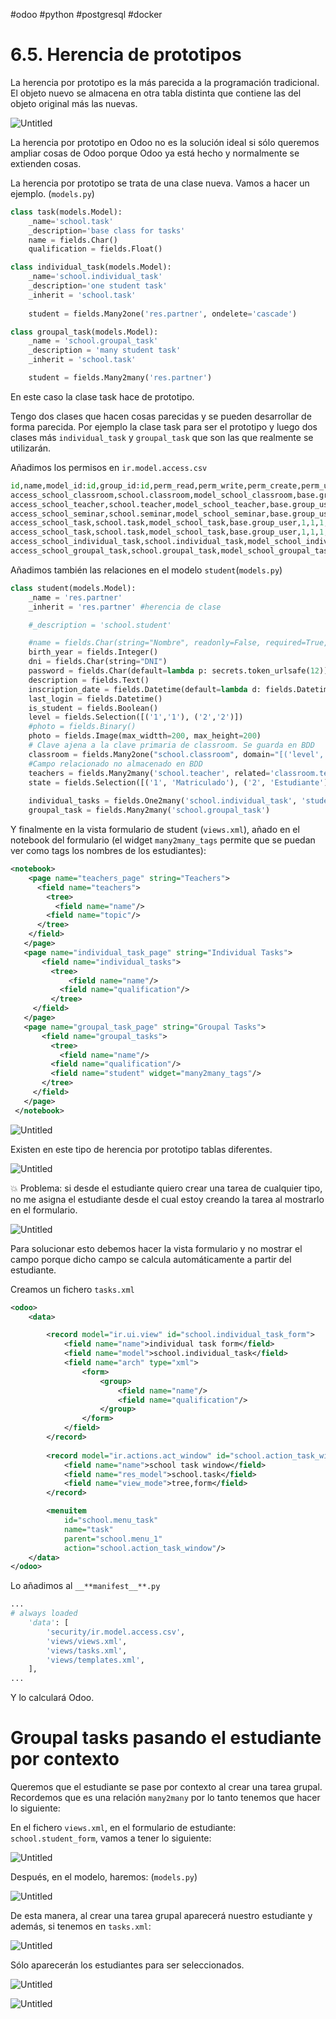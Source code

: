 
#odoo #python #postgresql #docker 

# 6.5. Herencia de prototipos

La herencia por prototipo es la más parecida a la programación tradicional. El objeto nuevo se almacena en otra tabla distinta que contiene las del objeto original más las nuevas.

![Untitled](11%20📈%20SGE%202022-2023/04%206%20Desarrollando%20para%20Odoo/6%205%20Herencia%20de%20prototipos/Untitled.png)

La herencia por prototipo en Odoo no es la solución ideal si sólo queremos ampliar cosas de Odoo porque Odoo ya está hecho y normalmente se extienden cosas.

La herencia por prototipo se trata de una clase nueva. Vamos a hacer un ejemplo. (`models.py`)

```python
class task(models.Model):
    _name='school.task'
    _description='base class for tasks'
    name = fields.Char()
    qualification = fields.Float()

class individual_task(models.Model):
    _name='school.individual_task'
    _description='one student task'
    _inherit = 'school.task'
    
    student = fields.Many2one('res.partner', ondelete='cascade')

class groupal_task(models.Model):
    _name = 'school.groupal_task'
    _description = 'many student task'
    _inherit = 'school.task'

    student = fields.Many2many('res.partner')
```

En este caso la clase task hace de prototipo.

Tengo dos clases que hacen cosas parecidas y se pueden desarrollar de forma parecida. Por ejemplo la clase task para ser el prototipo y luego dos clases más `individual_task` y `groupal_task` que son las que realmente se utilizarán.

Añadimos los permisos en `ir.model.access.csv`

```python
id,name,model_id:id,group_id:id,perm_read,perm_write,perm_create,perm_unlink
access_school_classroom,school.classroom,model_school_classroom,base.group_user,1,1,1,1
access_school_teacher,school.teacher,model_school_teacher,base.group_user,1,1,1,1
access_school_seminar,school.seminar,model_school_seminar,base.group_user,1,1,1,1
access_school_task,school.task,model_school_task,base.group_user,1,1,1,1
access_school_task,school.task,model_school_task,base.group_user,1,1,1,1
access_school_individual_task,school.individual_task,model_school_individual_task,base.group_user,1,1,1,1
access_school_groupal_task,school.groupal_task,model_school_groupal_task,base.group_user,1,1,1,1
```

Añadimos también las relaciones en el modelo `student`(`models.py`)

```python
class student(models.Model):
    _name = 'res.partner'
    _inherit = 'res.partner' #herencia de clase

    #_description = 'school.student'

    #name = fields.Char(string="Nombre", readonly=False, required=True, help="Este es el nombre")
    birth_year = fields.Integer()
    dni = fields.Char(string="DNI")
    password = fields.Char(default=lambda p: secrets.token_urlsafe(12))
    description = fields.Text()
    inscription_date = fields.Datetime(default=lambda d: fields.Datetime().now())
    last_login = fields.Datetime()
    is_student = fields.Boolean()
    level = fields.Selection([('1','1'), ('2','2')])
    #photo = fields.Binary()
    photo = fields.Image(max_widtth=200, max_height=200)
    # Clave ajena a la clave primaria de classroom. Se guarda en BDD
    classroom = fields.Many2one("school.classroom", domain="[('level', '=', level)]", ondelete="set null", help="Clase a la que pertenece")
    #Campo relacionado no almacenado en BDD
    teachers = fields.Many2many('school.teacher', related='classroom.teachers', readonly=True)
    state = fields.Selection([('1', 'Matriculado'), ('2', 'Estudiante'), ('3', 'Ex-estudiante')], default="2")
    
    individual_tasks = fields.One2many('school.individual_task', 'student')
    groupal_task = fields.Many2many('school.groupal_task')
```

Y finalmente en la vista formulario de student (`views.xml`), añado en el notebook del formulario (el widget `many2many_tags` permite que se puedan ver como tags los nombres de los estudiantes):

```xml
<notebook>
	<page name="teachers_page" string="Teachers"> 
	  <field name="teachers">
	    <tree>
	      <field name="name"/>
        <field name="topic"/>
      </tree>
    </field>
   </page>
   <page name="individual_task_page" string="Individual Tasks">
	   <field name="individual_tasks">
	     <tree>
		     <field name="name"/>
	       <field name="qualification"/>
	     </tree>
     </field>
   </page>
   <page name="groupal_task_page" string="Groupal Tasks">
	   <field name="groupal_tasks">
	     <tree>
	       <field name="name"/>
         <field name="qualification"/>
         <field name="student" widget="many2many_tags"/>
       </tree>
     </field>
   </page>
 </notebook>
```

![Untitled](11%20📈%20SGE%202022-2023/04%206%20Desarrollando%20para%20Odoo/6%205%20Herencia%20de%20prototipos/Untitled%201.png)

Existen en este tipo de herencia por prototipo tablas diferentes.

![Untitled](11%20📈%20SGE%202022-2023/04%206%20Desarrollando%20para%20Odoo/6%205%20Herencia%20de%20prototipos/Untitled%202.png)

<aside>
💥 Problema: si desde el estudiante quiero crear una tarea de cualquier tipo, no me asigna el estudiante desde el cual estoy creando la tarea al mostrarlo en el formulario.

</aside>

![Untitled](11%20📈%20SGE%202022-2023/04%206%20Desarrollando%20para%20Odoo/6%205%20Herencia%20de%20prototipos/Untitled%203.png)

Para solucionar esto debemos hacer la vista formulario y no mostrar el campo porque dicho campo se calcula automáticamente a partir del estudiante.

Creamos un fichero `tasks.xml`

```xml
<odoo>
    <data>

        <record model="ir.ui.view" id="school.individual_task_form">
            <field name="name">individual task form</field>
            <field name="model">school.individual_task</field>
            <field name="arch" type="xml">
                <form>
                    <group>
                        <field name="name"/>
                        <field name="qualification"/>
                    </group>
                </form>
            </field>
        </record>
    
        <record model="ir.actions.act_window" id="school.action_task_window">
            <field name="name">school task window</field>
            <field name="res_model">school.task</field>
            <field name="view_mode">tree,form</field>
        </record>

        <menuitem
            id="school.menu_task"
            name="task"
            parent="school.menu_1"
            action="school.action_task_window"/>
    </data>
</odoo>
```

Lo añadimos al `__**manifest__**.py`

```python
...
# always loaded
    'data': [
        'security/ir.model.access.csv',
        'views/views.xml',
        'views/tasks.xml',
        'views/templates.xml',
    ],
...
```

Y lo calculará Odoo.

# Groupal tasks pasando el estudiante por contexto

Queremos que el estudiante se pase por contexto al crear una tarea grupal. Recordemos que es una relación `many2many` por lo tanto tenemos que hacer lo siguiente:

En el fichero `views.xml`, en el formulario de estudiante: `school.student_form`, vamos a tener lo siguiente:

![Untitled](11%20📈%20SGE%202022-2023/04%206%20Desarrollando%20para%20Odoo/6%205%20Herencia%20de%20prototipos/Untitled%204.png)

Después, en el modelo, haremos: (`models.py`)

![Untitled](11%20📈%20SGE%202022-2023/04%206%20Desarrollando%20para%20Odoo/6%205%20Herencia%20de%20prototipos/Untitled%205.png)

De esta manera, al crear una tarea grupal aparecerá nuestro estudiante y además, si tenemos en `tasks.xml`:

![Untitled](11%20📈%20SGE%202022-2023/04%206%20Desarrollando%20para%20Odoo/6%205%20Herencia%20de%20prototipos/Untitled%206.png)

Sólo aparecerán los estudiantes para ser seleccionados.

![Untitled](11%20📈%20SGE%202022-2023/04%206%20Desarrollando%20para%20Odoo/6%205%20Herencia%20de%20prototipos/Untitled%207.png)

![Untitled](11%20📈%20SGE%202022-2023/04%206%20Desarrollando%20para%20Odoo/6%205%20Herencia%20de%20prototipos/Untitled%208.png)